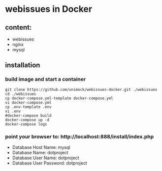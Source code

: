# webissues in Docker

## content:
* webissues
* nginx 
* mysql

## installation 

### build image and start a container
```
git clone https://github.com/unimock/webissues-docker.git ./webissues
cd ./webissues
cp docker-compose.yml-template docker-compose.yml
vi docker-compose.yml
cp .env-template .env
vi .env
#docker-compose build
docker-compose up -d
docker-compose logs
```

### point your browser to: http://localhost:888/install/index.php
* Database Host Name:     mysql
* Database Name:          dotproject
* Database User Name:     dotproject
* Database User Password: dotproject


